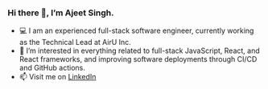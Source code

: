 <!--
**ajeetbpr/ajeetbpr** is a ✨ _special_ ✨ repository because its `README.md` (this file) appears on your GitHub profile.

Here are some ideas to get you started:

- 🔭 I’m currently working on ...
- 🌱 I’m currently learning ...
- 👯 I’m looking to collaborate on ...
- 🤔 I’m looking for help with ...
- 💬 Ask me about ...
- 📫 How to reach me: ...
- 😄 Pronouns: ...
- ⚡ Fun fact: ...
-->

### Hi there 👋, I’m Ajeet Singh.

* 💻 I am an experienced full-stack software engineer, currently working as the Technical Lead at AirU Inc.
* 👀 I’m interested in everything related to full-stack JavaScript, React, and React frameworks, and improving software deployments through CI/CD and GitHub actions.
* 📫 Visit me on [LinkedIn](https://www.linkedin.com/in/ajeetbpr/)
